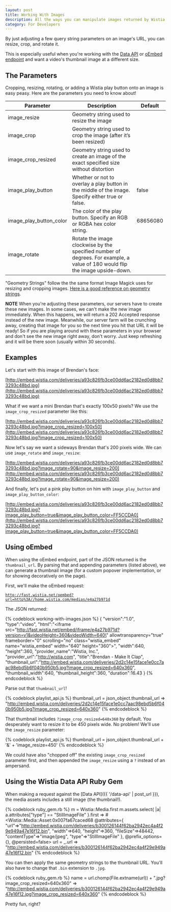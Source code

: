 ```yaml
---
layout: post
title: Working With Images
description: All the ways you can manipulate images returned by Wistia APIs.
category: For Developers
---
```


<div class="post_intro">
<p>
By just adjusting a few query string parameters on an image's URL, you can resize, crop, and rotate it.
</p>
<p>
This is especially useful when you're working with the <a href="{{ '/data-api' | post_url }}">Data API</a> 
or <a href="{{ '/oembed' | post_url }}">oEmbed endpoint</a> and want a video's 
thumbnail image at a different size.
</p>
</div>


## The Parameters

Cropping, resizing, rotating, or adding a Wistia play button onto an image is 
easy peasy. Here are the parameters you need to know about!

Parameter | Description | Default
----------|-------------|-----------
image_resize | Geometry string used to resize the image | 
image_crop | Geometry string used to crop the image (after it’s been resized) | 
image_crop_resized | Geometry string used to create an image of the exact specified size without distortion | 
image_play_button | Whether or not to overlay a play button in the middle of the image. Specify either true or false. | false
image_play_button_color | The color of the play button. Specify an RGB or RGBA hex color string. | 68656080
image_rotate | Rotate the image clockwise by the specified number of degrees. For example, a value of 180 would flip the image upside-down. |

"Geometry Strings" follow the the same format Image Magick uses for resizing and cropping images.
[Here is a good reference on geometry strings](http://www.simplesystems.org/RMagick/doc/imusage.html#geometry).

**NOTE** When you're adjusting these parameters, our servers have to create
these new images. In some cases, we can't make the new image immediately. When
this happens, we will return a 202 Accepted response instead of the new image.
Meanwhile, our server farm will be crunching away, creating that image for you
so the next time you hit that URL it will be ready! So if you are playing
around with these parameters in your browser and don't see the new image right
away, don't worry. Just keep refreshing and it will be there soon (usually 
within 30 seconds).


## Examples

Let's start with this image of Brendan's face:

[http://embed.wistia.com/deliveries/a93c826fb3ce00dd6ac2182ed0d8bb73293c48bd.jpg](http://embed.wistia.com/deliveries/a93c826fb3ce00dd6ac2182ed0d8bb73293c48bd.jpg)

What if we want a mini Brendan that's exactly 100x50 pixels? We use the `image_crop_resized` parameter like this: 

[http://embed.wistia.com/deliveries/a93c826fb3ce00dd6ac2182ed0d8bb73293c48bd.jpg?image_crop_resized=100x50](http://embed.wistia.com/deliveries/a93c826fb3ce00dd6ac2182ed0d8bb73293c48bd.jpg?image_crop_resized=100x50)

Now let's say we want a sideways Brendan that's 200 pixels wide. We can use `image_rotate` and `image_resize`: 

[http://embed.wistia.com/deliveries/a93c826fb3ce00dd6ac2182ed0d8bb73293c48bd.jpg?image_rotate=90&image_resize=200](http://embed.wistia.com/deliveries/a93c826fb3ce00dd6ac2182ed0d8bb73293c48bd.jpg?image_rotate=90&image_resize=200)

And finally, let's put a pink play button on him with `image_play_button` and `image_play_button_color`: 

[http://embed.wistia.com/deliveries/a93c826fb3ce00dd6ac2182ed0d8bb73293c48bd.jpg?image_play_button=true&image_play_button_color=FF5CCDA0](http://embed.wistia.com/deliveries/a93c826fb3ce00dd6ac2182ed0d8bb73293c48bd.jpg?image_play_button=true&image_play_button_color=FF5CCDA0)



## Using oEmbed

When using the oEmbed endpoint, part of the JSON returned is the
`thumbnail_url`. By parsing that and appending parameters (listed above), we
can generate a thumbnail image (for a custom popover implementation, or for
showing decoratively on the page).  

First, we'll make the oEmbed request:

<code class="full_width">http://fast.wistia.net/oembed?url=http%3A//home.wistia.com/medias/e4a27b971d</code>

The JSON returned:

{% codeblock working-with-images.json %}
{
  "version":"1.0",
  "type":"video",
  "html":"<iframe src=\"http://fast.wistia.net/embed/iframe/e4a27b971d?version=v1&videoHeight=360&videoWidth=640\" allowtransparency=\"true\" frameborder=\"0\" scrolling=\"no\" class=\"wistia_embed\" name=\"wistia_embed\" width=\"640\" height=\"360\"></iframe>",
  "width":640,
  "height":360,
  "provider_name":"Wistia, Inc.",
  "provider_url":"http://wistia.com",
  "title":"Brendan - Make It Clap",
  "thumbnail_url":"http://embed.wistia.com/deliveries/2d2c14e15face1e0cc7aac98ebd5b6f040b950b5.jpg?image_crop_resized=640x360",
  "thumbnail_width":640,
  "thumbnail_height":360,
  "duration":16.43
}
{% endcodeblock %}

Parse out that `thumbnail_url`!

{% codeblock playlist_api.js %}
thumbnail_url = json_object.thumbnail_url
=> "http://embed.wistia.com/deliveries/2d2c14e15face1e0cc7aac98ebd5b6f040b950b5.jpg?image_crop_resized=640x360"
{% endcodeblock %}

That thumbnail includes `?image_crop_resized=640x360` by default. You
desperately want to resize it to be 450 pixels wide. No problem! We'll use the
`image_resize` parameter:

{% codeblock playlist_api.js %}
thumbnail_url = json_object.thumbnail_url + '&' + 'image_resize=450'
{% endcodeblock %}

We could have also "chopped off" the existing `image_crop_resized` parameter
first, and then appended the `image_resize` using a `?` instead of an
ampersand.

## Using the Wistia Data API Ruby Gem

When making a request against the [Data API]({{ '/data-api' | post_url }}), the
media assets includes a still image (the thumbnail!).

{% codeblock ruby_gem.rb %}
m = Wistia::Media.first
m.assets.select{ |a| a.attributes["type"] == "StillImageFile" }.first
=> #<Wistia::Media::Asset:0x007fa67caced68 @attributes={
    "url"=>"http://embed.wistia.com/deliveries/b300126144f62ba2942ec4a4f29e949a47e16f12.bin",
    "width"=>640, "height"=>360, "fileSize"=>48442, "contentType"=>"image/jpeg", 
    "type"=>"StillImageFile"
  }, @prefix_options={}, @persisted=false>
url = _.url
=> "http://embed.wistia.com/deliveries/b300126144f62ba2942ec4a4f29e949a47e16f12.bin"
{% endcodeblock %}

You can then apply the same geometry strings to the thumbnail URL.
You'll also have to change that `.bin` extension to `.jpg`.

{% codeblock ruby_gem.rb %}
name  = url.chomp(File.extname(url)) + ".jpg?image_crop_resized=640x360"
=> "http://embed.wistia.com/deliveries/b300126144f62ba2942ec4a4f29e949a47e16f12.jpg?image_crop_resized=640x360"
{% endcodeblock %}

Pretty fun, right?


